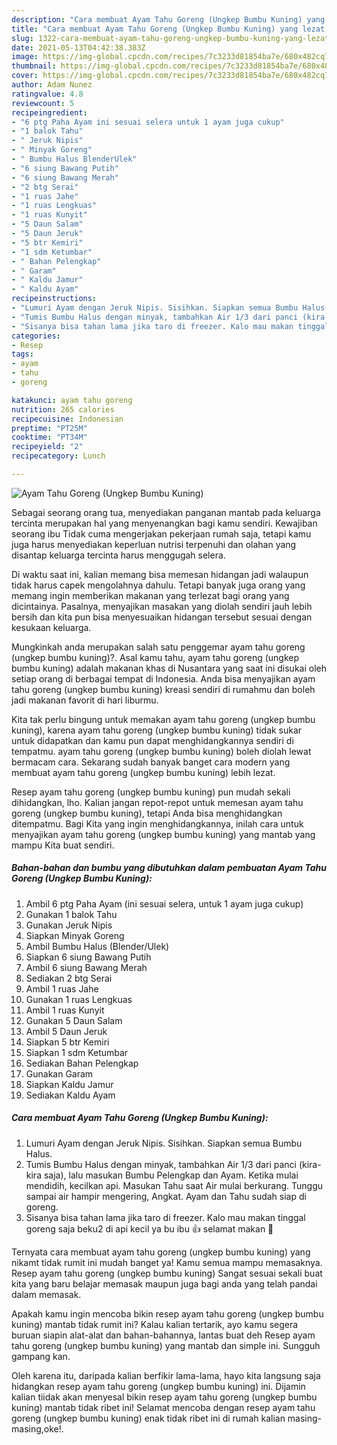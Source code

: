 ```yaml
---
description: "Cara membuat Ayam Tahu Goreng (Ungkep Bumbu Kuning) yang lezat Untuk Jualan"
title: "Cara membuat Ayam Tahu Goreng (Ungkep Bumbu Kuning) yang lezat Untuk Jualan"
slug: 1322-cara-membuat-ayam-tahu-goreng-ungkep-bumbu-kuning-yang-lezat-untuk-jualan
date: 2021-05-13T04:42:38.383Z
image: https://img-global.cpcdn.com/recipes/7c3233d81854ba7e/680x482cq70/ayam-tahu-goreng-ungkep-bumbu-kuning-foto-resep-utama.jpg
thumbnail: https://img-global.cpcdn.com/recipes/7c3233d81854ba7e/680x482cq70/ayam-tahu-goreng-ungkep-bumbu-kuning-foto-resep-utama.jpg
cover: https://img-global.cpcdn.com/recipes/7c3233d81854ba7e/680x482cq70/ayam-tahu-goreng-ungkep-bumbu-kuning-foto-resep-utama.jpg
author: Adam Nunez
ratingvalue: 4.8
reviewcount: 5
recipeingredient:
- "6 ptg Paha Ayam ini sesuai selera untuk 1 ayam juga cukup"
- "1 balok Tahu"
- " Jeruk Nipis"
- " Minyak Goreng"
- " Bumbu Halus BlenderUlek"
- "6 siung Bawang Putih"
- "6 siung Bawang Merah"
- "2 btg Serai"
- "1 ruas Jahe"
- "1 ruas Lengkuas"
- "1 ruas Kunyit"
- "5 Daun Salam"
- "5 Daun Jeruk"
- "5 btr Kemiri"
- "1 sdm Ketumbar"
- " Bahan Pelengkap"
- " Garam"
- " Kaldu Jamur"
- " Kaldu Ayam"
recipeinstructions:
- "Lumuri Ayam dengan Jeruk Nipis. Sisihkan. Siapkan semua Bumbu Halus."
- "Tumis Bumbu Halus dengan minyak, tambahkan Air 1/3 dari panci (kira-kira saja), lalu masukan Bumbu Pelengkap dan Ayam. Ketika mulai mendidih, kecilkan api. Masukan Tahu saat Air mulai berkurang. Tunggu sampai air hampir mengering, Angkat. Ayam dan Tahu sudah siap di goreng."
- "Sisanya bisa tahan lama jika taro di freezer. Kalo mau makan tinggal goreng saja beku2 di api kecil ya bu ibu 👍 selamat makan 🙏"
categories:
- Resep
tags:
- ayam
- tahu
- goreng

katakunci: ayam tahu goreng 
nutrition: 265 calories
recipecuisine: Indonesian
preptime: "PT25M"
cooktime: "PT34M"
recipeyield: "2"
recipecategory: Lunch

---
```



![Ayam Tahu Goreng (Ungkep Bumbu Kuning)](https://img-global.cpcdn.com/recipes/7c3233d81854ba7e/680x482cq70/ayam-tahu-goreng-ungkep-bumbu-kuning-foto-resep-utama.jpg)

Sebagai seorang orang tua, menyediakan panganan mantab pada keluarga tercinta merupakan hal yang menyenangkan bagi kamu sendiri. Kewajiban seorang ibu Tidak cuma mengerjakan pekerjaan rumah saja, tetapi kamu juga harus menyediakan keperluan nutrisi terpenuhi dan olahan yang disantap keluarga tercinta harus menggugah selera.

Di waktu  saat ini, kalian memang bisa memesan hidangan jadi walaupun tidak harus capek mengolahnya dahulu. Tetapi banyak juga orang yang memang ingin memberikan makanan yang terlezat bagi orang yang dicintainya. Pasalnya, menyajikan masakan yang diolah sendiri jauh lebih bersih dan kita pun bisa menyesuaikan hidangan tersebut sesuai dengan kesukaan keluarga. 



Mungkinkah anda merupakan salah satu penggemar ayam tahu goreng (ungkep bumbu kuning)?. Asal kamu tahu, ayam tahu goreng (ungkep bumbu kuning) adalah makanan khas di Nusantara yang saat ini disukai oleh setiap orang di berbagai tempat di Indonesia. Anda bisa menyajikan ayam tahu goreng (ungkep bumbu kuning) kreasi sendiri di rumahmu dan boleh jadi makanan favorit di hari liburmu.

Kita tak perlu bingung untuk memakan ayam tahu goreng (ungkep bumbu kuning), karena ayam tahu goreng (ungkep bumbu kuning) tidak sukar untuk didapatkan dan kamu pun dapat menghidangkannya sendiri di tempatmu. ayam tahu goreng (ungkep bumbu kuning) boleh diolah lewat bermacam cara. Sekarang sudah banyak banget cara modern yang membuat ayam tahu goreng (ungkep bumbu kuning) lebih lezat.

Resep ayam tahu goreng (ungkep bumbu kuning) pun mudah sekali dihidangkan, lho. Kalian jangan repot-repot untuk memesan ayam tahu goreng (ungkep bumbu kuning), tetapi Anda bisa menghidangkan ditempatmu. Bagi Kita yang ingin menghidangkannya, inilah cara untuk menyajikan ayam tahu goreng (ungkep bumbu kuning) yang mantab yang mampu Kita buat sendiri.

<!--inarticleads1-->

##### Bahan-bahan dan bumbu yang dibutuhkan dalam pembuatan Ayam Tahu Goreng (Ungkep Bumbu Kuning):

1. Ambil 6 ptg Paha Ayam (ini sesuai selera, untuk 1 ayam juga cukup)
1. Gunakan 1 balok Tahu
1. Gunakan  Jeruk Nipis
1. Siapkan  Minyak Goreng
1. Ambil  Bumbu Halus (Blender/Ulek)
1. Siapkan 6 siung Bawang Putih
1. Ambil 6 siung Bawang Merah
1. Sediakan 2 btg Serai
1. Ambil 1 ruas Jahe
1. Gunakan 1 ruas Lengkuas
1. Ambil 1 ruas Kunyit
1. Gunakan 5 Daun Salam
1. Ambil 5 Daun Jeruk
1. Siapkan 5 btr Kemiri
1. Siapkan 1 sdm Ketumbar
1. Sediakan  Bahan Pelengkap
1. Gunakan  Garam
1. Siapkan  Kaldu Jamur
1. Sediakan  Kaldu Ayam




<!--inarticleads2-->

##### Cara membuat Ayam Tahu Goreng (Ungkep Bumbu Kuning):

1. Lumuri Ayam dengan Jeruk Nipis. Sisihkan. Siapkan semua Bumbu Halus.
1. Tumis Bumbu Halus dengan minyak, tambahkan Air 1/3 dari panci (kira-kira saja), lalu masukan Bumbu Pelengkap dan Ayam. Ketika mulai mendidih, kecilkan api. Masukan Tahu saat Air mulai berkurang. Tunggu sampai air hampir mengering, Angkat. Ayam dan Tahu sudah siap di goreng.
1. Sisanya bisa tahan lama jika taro di freezer. Kalo mau makan tinggal goreng saja beku2 di api kecil ya bu ibu 👍 selamat makan 🙏




Ternyata cara membuat ayam tahu goreng (ungkep bumbu kuning) yang nikamt tidak rumit ini mudah banget ya! Kamu semua mampu memasaknya. Resep ayam tahu goreng (ungkep bumbu kuning) Sangat sesuai sekali buat kita yang baru belajar memasak maupun juga bagi anda yang telah pandai dalam memasak.

Apakah kamu ingin mencoba bikin resep ayam tahu goreng (ungkep bumbu kuning) mantab tidak rumit ini? Kalau kalian tertarik, ayo kamu segera buruan siapin alat-alat dan bahan-bahannya, lantas buat deh Resep ayam tahu goreng (ungkep bumbu kuning) yang mantab dan simple ini. Sungguh gampang kan. 

Oleh karena itu, daripada kalian berfikir lama-lama, hayo kita langsung saja hidangkan resep ayam tahu goreng (ungkep bumbu kuning) ini. Dijamin kalian tiidak akan menyesal bikin resep ayam tahu goreng (ungkep bumbu kuning) mantab tidak ribet ini! Selamat mencoba dengan resep ayam tahu goreng (ungkep bumbu kuning) enak tidak ribet ini di rumah kalian masing-masing,oke!.

